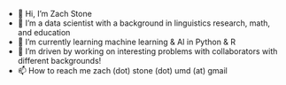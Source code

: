 - 👋 Hi, I’m Zach Stone
- 👀 I’m a data scientist with a background in linguistics research, math, and education
- 🌱 I’m currently learning machine learning & AI in Python & R
- 💞️ I’m driven by working on interesting problems with collaborators with different backgrounds!
- 📫 How to reach me zach (dot) stone (dot) umd (at) gmail 

<!---
zstone00000/zstone00000 is a ✨ special ✨ repository because its `README.md` (this file) appears on your GitHub profile.
You can click the Preview link to take a look at your changes.
--->
